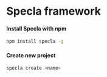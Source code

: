 # Specla framework

#### Install Specla with npm
```sh
npm install specla -g
```

#### Create new project
```sh
specla create <name>
```
